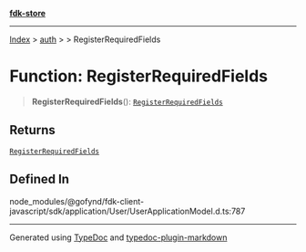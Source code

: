 [**fdk-store**](../../../README.md)
***

[Index](../../../API.md) > [auth](../../README.md) > [<internal>](../README.md) > RegisterRequiredFields

# Function: RegisterRequiredFields

> **RegisterRequiredFields**(): [`RegisterRequiredFields`](../type-aliases/type-alias.RegisterRequiredFields.md)

## Returns

[`RegisterRequiredFields`](../type-aliases/type-alias.RegisterRequiredFields.md)

## Defined In

node\_modules/@gofynd/fdk-client-javascript/sdk/application/User/UserApplicationModel.d.ts:787

***
Generated using [TypeDoc](https://typedoc.org/) and [typedoc-plugin-markdown](https://www.npmjs.com/package/typedoc-plugin-markdown)
